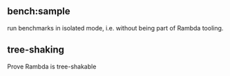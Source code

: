 ## bench:sample

run benchmarks in isolated mode, i.e. without being part of Rambda tooling.

## tree-shaking

Prove Rambda is tree-shakable
